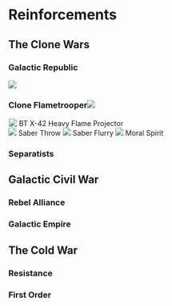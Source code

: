 # Reinforcements

## The Clone Wars

### Galactic Republic

<div class="reinforcement">
  <img class="portrait" class="no-lb" src="../../assets/portraits/Portait_Ahsoka.png">
  <div class="text">
    <h3>
      <strong>Clone Flametrooper</strong>
      <a class="reinforcement-class" style="margin-left: -0.25em;"  data-text="Protector">
        <img class="reinforcement-type" class="no-lb" src="../../assets/abilities/heroes/ahsokatano/Ahsoka_SaberThrow.svg">
      </a>
    </h3>
    <a class="ability-item" data-text="Sporting insulated armor and a BT X-42 Heavy Flame Projector, the Clone Flametrooper Corps was ruthlessly effective in area denial tactics and often considered to be overkill.">
      <img class="reinforcement-weapon" class="no-lb" style="margin-right: 0em; margin-left: 0.1em; transform: translateY(1px);" src="../../assets/abilities/reinfocements/cloneflametrooper/Weapons_CloneFlamethrower.svg">
      <span class="ability-name">BT X-42 Heavy Flame Projector</span>
    </a>
    <div>
    <a class="ability-item" data-text="Ahsoka throws one lightsaber forward while keeping the other to protect herself.">
      <img class="ability" class="no-lb" src="../../assets/abilities/reinfocements/cloneflametrooper/CloneFlametrooper_Charge.svg">
      <span class="ability-name">Saber Throw</span>
    </a>
    <a class="ability-item" data-text="Ahsoka closes the distance with a lunge attack.">
      <img class="ability" class="no-lb" src="../../assets/abilities/reinfocements/cloneflametrooper/CloneFlametrooper_Charge.svg">
      <span class="ability-name">Saber Flurry</span>
    </a>
    <a class="ability-item" data-text="Small and agile, Ahsoka sprints forward at high speeds, greatly improving her recharge times as she does so.">
      <img class="ability" class="no-lb" src="../../assets/abilities/reinfocements/cloneflametrooper/CloneFlametrooper_Charge.svg">
      <span class="ability-name">Moral Spirit</span>
    </a>
    </div>
  </div>
</div>

### Separatists

## Galactic Civil War

### Rebel Alliance

### Galactic Empire


## The Cold War

### Resistance

### First Order